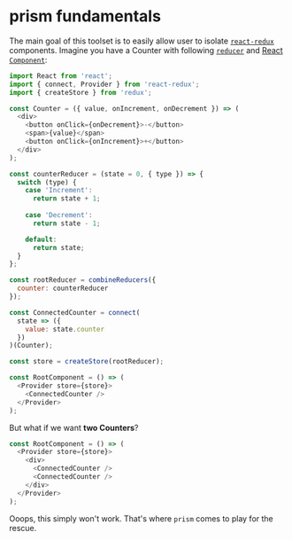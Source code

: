 # prism fundamentals

The main goal of this toolset is to easily allow user to isolate [`react-redux`](https://github.com/reactjs/react-redux) components. Imagine you have a Counter with following [`reducer`](https://github.com/reactjs/redux/blob/master/docs/basics/Reducers.md) and [React `Component`](https://facebook.github.io/react/docs/react-component.html):

```js
import React from 'react';
import { connect, Provider } from 'react-redux';
import { createStore } from 'redux';

const Counter = ({ value, onIncrement, onDecrement }) => (
  <div>
    <button onClick={onDecrement}>-</button>
    <span>{value}</span>
    <button onClick={onIncrement}>+</button>
  </div>
);

const counterReducer = (state = 0, { type }) => {
  switch (type) {
    case 'Increment':
      return state + 1;
    
    case 'Decrement':
      return state - 1;

    default:
      return state;
  }
};

const rootReducer = combineReducers({
  counter: counterReducer
});

const ConnectedCounter = connect(
  state => ({
    value: state.counter
  })
)(Counter);

const store = createStore(rootReducer);

const RootComponent = () => (
  <Provider store={store}>
    <ConnectedCounter />
  </Provider>
);
```

But what if we want **two Counters**?

```js
const RootComponent = () => (
  <Provider store={store}>
    <div>
      <ConnectedCounter />
      <ConnectedCounter />
    </div>
  </Provider>
);
```

Ooops, this simply won't work. That's where `prism` comes to play for the rescue.